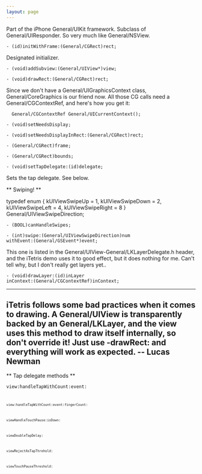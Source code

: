 ```yaml
---
layout: page
---
```




Part of the iPhone General/UIKit framework. Subclass of General/UIResponder. So very much like General/NSView.

<code>- (id)initWithFrame:(General/CGRect)rect;</code>

Designated initializer.

<code>- (void)addSubview:(General/UIView*)view;</code>

<code>- (void)drawRect:(General/CGRect)rect;</code>

Since we don't have a General/UIGraphicsContext class, General/CoreGraphics is our friend now. All those CG calls need a General/CGContextRef, and here's how you get it:

      General/CGContextRef General/UICurrentContext();

<code>- (void)setNeedsDisplay;</code>

<code>- (void)setNeedsDisplayInRect:(General/CGRect)rect;</code>

<code>- (General/CGRect)frame;</code>

<code>- (General/CGRect)bounds;</code>

<code>- (void)setTapDelegate:(id)delegate;</code>

Sets the tap delegate. See below.

**
Swiping!
**

    
typedef enum
{
	kUIViewSwipeUp = 1,
	kUIViewSwipeDown = 2,
	kUIViewSwipeLeft = 4,
	kUIViewSwipeRight = 8
} General/UIViewSwipeDirection;


<code>- (BOOL)canHandleSwipes;</code>

<code>- (int)swipe:(General/UIViewSwipeDirection)num withEvent:(General/GSEvent*)event;</code>

This one is listed in the General/UIView-General/LKLayerDelegate.h header, and the iTetris demo uses it to good effect, but it does nothing for me. Can't tell why, but I don't really get layers yet..

<code>- (void)drawLayer:(id)inLayer inContext:(General/CGContextRef)inContext;</code>

----
**iTetris follows some bad practices when it comes to drawing.  A General/UIView is transparently backed by an General/LKLayer, and the view uses this method to draw itself internally, so don't override it! Just use -drawRect: and everything will work as expected.** -- Lucas Newman
----

**
Tap delegate methods
**

<code>view:handleTapWithCount:event:<code>

<code>view:handleTapWithCount:event:fingerCount:</code>

<code>viewHandleTouchPause:isDown:</code>

<code>viewDoubleTapDelay:</code>

<code>viewRejectAsTapThrehold:</code>

<code>viewTouchPauseThreshold:</code>